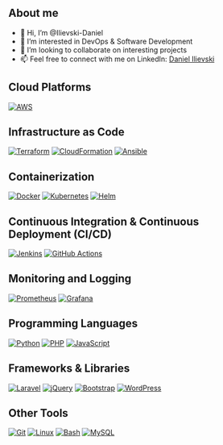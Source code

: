## About me

- 👋 Hi, I’m @Ilievski-Daniel
- 👀 I’m interested in DevOps & Software Development
- 💞️ I’m looking to collaborate on interesting projects
- 📫 Feel free to connect with me on LinkedIn: [Daniel Ilievski](https://www.linkedin.com/in/danielilievski/)

## Cloud Platforms
[![AWS](https://img.shields.io/badge/AWS-orange?logo=amazon-aws)](https://aws.amazon.com)

## Infrastructure as Code
[![Terraform](https://img.shields.io/badge/Terraform-blueviolet?logo=terraform)](https://www.terraform.io)
[![CloudFormation](https://img.shields.io/badge/CloudFormation-9cf?logo=amazon-aws)](https://aws.amazon.com/cloudformation)
[![Ansible](https://img.shields.io/badge/Ansible-lightblue?logo=ansible)](https://www.ansible.com)

## Containerization
[![Docker](https://img.shields.io/badge/Docker-blue?logo=docker)](https://www.docker.com)
[![Kubernetes](https://img.shields.io/badge/Kubernetes-blue?logo=kubernetes)](https://kubernetes.io)
[![Helm](https://img.shields.io/badge/Helm-blue?logo=helm)](https://helm.sh)

## Continuous Integration & Continuous Deployment (CI/CD)
[![Jenkins](https://img.shields.io/badge/Jenkins-red?logo=jenkins)](https://www.jenkins.io)
[![GitHub Actions](https://img.shields.io/badge/GitHub%20Actions-black?logo=github)](https://github.com/features/actions)

## Monitoring and Logging
[![Prometheus](https://img.shields.io/badge/Prometheus-brightgreen?logo=prometheus)](https://prometheus.io)
[![Grafana](https://img.shields.io/badge/Grafana-orange?logo=grafana)](https://grafana.com)

## Programming Languages
[![Python](https://img.shields.io/badge/Python-blue?logo=python)](https://www.python.org)
[![PHP](https://img.shields.io/badge/PHP-purple?logo=php)](https://www.php.net)
[![JavaScript](https://img.shields.io/badge/JavaScript-yellow?logo=javascript)](https://developer.mozilla.org/en-US/docs/Web/JavaScript)

## Frameworks & Libraries
[![Laravel](https://img.shields.io/badge/Laravel-red?logo=laravel)](https://laravel.com)
[![jQuery](https://img.shields.io/badge/jQuery-blue?logo=jquery)](https://jquery.com)
[![Bootstrap](https://img.shields.io/badge/Bootstrap-purple?logo=bootstrap)](https://getbootstrap.com)
[![WordPress](https://img.shields.io/badge/WordPress-blue?logo=wordpress)](https://wordpress.org)

## Other Tools
[![Git](https://img.shields.io/badge/Git-orange?logo=git)](https://git-scm.com)
[![Linux](https://img.shields.io/badge/Linux-yellow?logo=linux)](https://www.linux.org)
[![Bash](https://img.shields.io/badge/Bash-lightgrey?logo=gnu-bash)](https://www.gnu.org/software/bash/)
[![MySQL](https://img.shields.io/badge/MySQL-lightblue?logo=mysql)](https://www.mysql.com)

<!---
Ilievski-Daniel/Ilievski-Daniel is a ✨ special ✨ repository because its `README.md` (this file) appears on your GitHub profile.
You can click the Preview link to take a look at your changes.
--->
